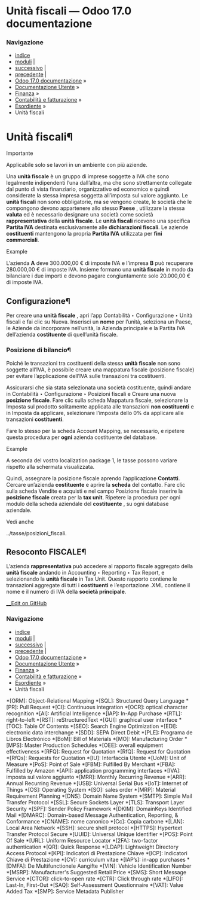 # Unità fiscali — Odoo 17.0 documentazione

### Navigazione

  * [indice](../../../../genindex.html "Indice generale")
  * [moduli](../../../../py-modindex.html "Indice del modulo Python") |
  * [successivo](../taxes.html "Imposte") |
  * [precedente](avg_price_valuation.html "Prezzo medio sulla merce resa") |
  * [Odoo 17.0 documentazione](../../../../index-2.html) »
  * [Documentazione Utente](../../../../applications.html) »
  * [Finanza](../../../finance.html) »
  * [Contabilità e fatturazione](../../accounting.html) »
  * [Esordiente](../get_started.html) »
  * Unità fiscali



# Unità fiscali¶

Importante

Applicabile solo se lavori in un ambiente con più aziende.

Una **unità fiscale** è un gruppo di imprese soggette a IVA che sono legalmente indipendenti l’una dall’altra, ma che sono strettamente collegate dal punto di vista finanziario, organizzativo ed economico e quindi considerate la stessa impresa soggetta all’imposta sul valore aggiunto. Le **unità fiscali** non sono obbligatorie, ma se vengono create, le società che le compongono devono appartenere allo stesso **Paese** , utilizzare la stessa **valuta** ed è necessario designare una società come società **rappresentativa** della **unità fiscale**. Le **unità fiscali** ricevono una specifica **Partita IVA** destinata esclusivamente alle **dichiarazioni fiscali**. Le aziende **costituenti** mantengono la propria **Partita IVA** utilizzata per **fini commerciali**.

Example

L’azienda **A** deve 300.000,00 € di imposte IVA e l’impresa **B** può recuperare 280.000,00 € di imposte IVA. Insieme formano una **unità fiscale** in modo da bilanciare i due importi e devono pagare congiuntamente solo 20.000,00 € di imposte IVA.

## Configurazione¶

Per creare una **unità fiscale** , apri l’app Contabilità ‣ Configurazione ‣ Unità fiscali e fai clic su Nuova. Inserisci un **nome** per l’unità, seleziona un Paese, le Aziende da incorporare nell’unità, la Azienda principale e la Partita IVA dell’azienda **costituente** di quell’unità fiscale.

### Posizione di bilancio¶

Poiché le transazioni tra costituenti della stessa **unità fiscale** non sono soggette all’IVA, è possibile creare una mappatura fiscale (posizione fiscale) per evitare l’applicazione dell’IVA sulle transazioni tra costituenti.

Assicurarsi che sia stata selezionata una società costituente, quindi andare in Contabilità ‣ Configurazione ‣ Posizioni fiscali e Creare una nuova **posizione fiscale**. Fare clic sulla scheda Mappatura fiscale, selezionare la Imposta sul prodotto solitamente applicata alle transazioni **non costituenti** e in Imposta da applicare, selezionare l’imposta dello 0% da applicare alle transazioni **costituenti**.

Fare lo stesso per la scheda Account Mapping, se necessario, e ripetere questa procedura per **ogni** azienda costituente del database.

Example

A seconda del vostro localization package 1, le tasse possono variare rispetto alla schermata visualizzata.

Quindi, assegnare la posizione fiscale aprendo l’applicazione **Contatti**. Cercare un’azienda **costituente** e aprire la **scheda** del contatto. Fare clic sulla scheda Vendite e acquisti e nel campo Posizione fiscale inserire la **posizione fiscale** creata per la **tax unit**. Ripetere la procedura per ogni modulo della scheda aziendale del **costituente** , su ogni database aziendale.

Vedi anche

../tasse/posizioni_fiscali.

## Resoconto FISCALE¶

L’azienda **rappresentativa** può accedere al rapporto fiscale aggregato della **unità fiscale** andando in Accounting ‣ Reporting ‣ Tax Report, e selezionando la **unità fiscale** in Tax Unit. Questo rapporto contiene le transazioni aggregate di tutti i **costituenti** e l’esportazione .XML contiene il nome e il numero di IVA della **società principale**.

[ __Edit on GitHub](https://github.com/odoo/documentation/edit/17.0/content/applications/finance/accounting/get_started/tax_units.rst)

### Navigazione

  * [indice](../../../../genindex.html "Indice generale")
  * [moduli](../../../../py-modindex.html "Indice del modulo Python") |
  * [successivo](../taxes.html "Imposte") |
  * [precedente](avg_price_valuation.html "Prezzo medio sulla merce resa") |
  * [Odoo 17.0 documentazione](../../../../index-2.html) »
  * [Documentazione Utente](../../../../applications.html) »
  * [Finanza](../../../finance.html) »
  * [Contabilità e fatturazione](../../accounting.html) »
  * [Esordiente](../get_started.html) »
  * Unità fiscali


  *[ORM]: Object-Relational Mapping
  *[SQL]: Structured Query Language
  *[PR]: Pull Request
  *[CI]: Continuous integration
  *[OCR]: optical character recognition
  *[AI]: Artificial Intelligence
  *[IAP]: In-App Purchase
  *[RTL]: right-to-left
  *[RST]: reStructuredText
  *[GUI]: graphical user interface
  *[TOC]: Table Of Contents
  *[SEO]: Search Engine Optimization
  *[EDI]: electronic data interchange
  *[SDD]: SEPA Direct Debit
  *[PLE]: Programa de Libros Electrónico
  *[BoM]: Bill of Materials
  *[MO]: Manufacturing Order
  *[MPS]: Master Production Schedules
  *[OEE]: overall equipment effectiveness
  *[RFQ]: Request for Quotation
  *[RfQ]: Request for Quotation
  *[RfQs]: Requests for Quotation
  *[IU]: Interfaccia Utente
  *[UoM]: Unit of Measure
  *[PoS]: Point of Sale
  *[FBM]: Fulfilled By Merchant
  *[FBA]: Fulfilled by Amazon
  *[API]: application programming interfaces
  *[IVA]: imposta sul valore aggiunto
  *[MRR]: Monthly Recurring Revenue
  *[ARR]: Annual Recurring Revenue
  *[USB]: Universal Serial Bus
  *[IoT]: Internet of Things
  *[OS]: Operating System
  *[SO]: sales order
  *[MRP]: Material Requirement Planning
  *[DNS]: Domain Name System
  *[SMTP]: Simple Mail Transfer Protocol
  *[SSL]: Secure Sockets Layer
  *[TLS]: Transport Layer Security
  *[SPF]: Sender Policy Framework
  *[DKIM]: DomainKeys Identified Mail
  *[DMARC]: Domain-based Message Authentication, Reporting, & Conformance
  *[CNAME]: nome canonico
  *[Cc]: Copia carbone
  *[LAN]: Local Area Network
  *[SSH]: secure shell protocol
  *[HTTPS]: Hypertext Transfer Protocol Secure
  *[UUID]: Universal Unique Identifier
  *[POS]: Point Of Sale
  *[URL]: Uniform Resource Locator
  *[2FA]: two-factor authentication
  *[QR]: Quick Response
  *[LDAP]: Lightweight Directory Access Protocol
  *[KPI]: Indicatori di Prestazione Chiave
  *[ICP]: Indicatori Chiave di Prestazione
  *[CV]: curriculum vitae
  *[IAP’s]: in-app purchases
  *[DMFA]: De Multifunctionele Aangifte
  *[VIN]: Vehicle Identification Number
  *[MSRP]: Manufacturer's Suggested Retail Price
  *[SMS]: Short Message Service
  *[CTOR]: click-to-open rate
  *[CTR]: Click through rate
  *[LIFO]: Last-In, First-Out
  *[SAQ]: Self-Assessment Questionnaire
  *[VAT]: Value Added Tax
  *[SMP]: Service Metadata Publisher